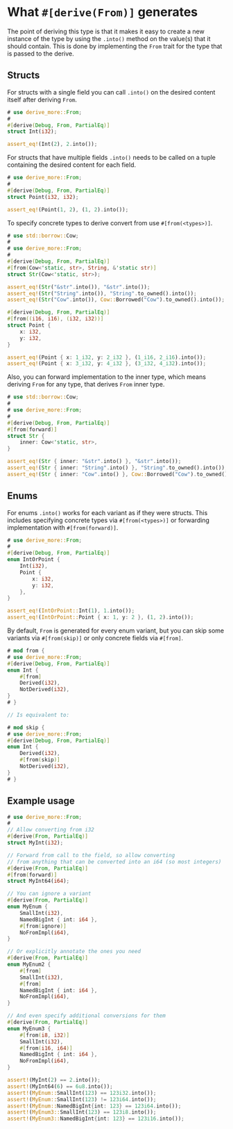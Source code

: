 # What `#[derive(From)]` generates

The point of deriving this type is that it makes it easy to create a new
instance of the type by using the `.into()` method on the value(s) that it
should contain. This is done by implementing the `From` trait for the type
that is passed to the derive.




## Structs

For structs with a single field you can call `.into()` on the desired content
itself after deriving `From`.

```rust
# use derive_more::From;
#
#[derive(Debug, From, PartialEq)]
struct Int(i32);

assert_eq!(Int(2), 2.into());
```

For structs that have multiple fields `.into()` needs to be called on a tuple
containing the desired content for each field.

```rust
# use derive_more::From;
#
#[derive(Debug, From, PartialEq)]
struct Point(i32, i32);

assert_eq!(Point(1, 2), (1, 2).into());
```

To specify concrete types to derive convert from use `#[from(<types>)]`.

```rust
# use std::borrow::Cow;
#
# use derive_more::From;
#
#[derive(Debug, From, PartialEq)]
#[from(Cow<'static, str>, String, &'static str)]
struct Str(Cow<'static, str>);

assert_eq!(Str("&str".into()), "&str".into());
assert_eq!(Str("String".into()), "String".to_owned().into());
assert_eq!(Str("Cow".into()), Cow::Borrowed("Cow").to_owned().into());

#[derive(Debug, From, PartialEq)]
#[from((i16, i16), (i32, i32))]
struct Point {
    x: i32,
    y: i32,
}

assert_eq!(Point { x: 1_i32, y: 2_i32 }, (1_i16, 2_i16).into());
assert_eq!(Point { x: 3_i32, y: 4_i32 }, (3_i32, 4_i32).into());
```

Also, you can forward implementation to the inner type, which means deriving `From` for any type, that derives `From`
inner type.

```rust
# use std::borrow::Cow;
#
# use derive_more::From;
#
#[derive(Debug, From, PartialEq)]
#[from(forward)]
struct Str {
    inner: Cow<'static, str>,
}

assert_eq!(Str { inner: "&str".into() }, "&str".into());
assert_eq!(Str { inner: "String".into() }, "String".to_owned().into());
assert_eq!(Str { inner: "Cow".into() }, Cow::Borrowed("Cow").to_owned().into());
```




## Enums

For enums `.into()` works for each variant as if they were structs. This
includes specifying concrete types via `#[from(<types>)]` or forwarding
implementation with `#[from(forward)]`.

```rust
# use derive_more::From;
#
#[derive(Debug, From, PartialEq)]
enum IntOrPoint {
    Int(i32),
    Point {
        x: i32,
        y: i32,
    },
}

assert_eq!(IntOrPoint::Int(1), 1.into());
assert_eq!(IntOrPoint::Point { x: 1, y: 2 }, (1, 2).into());
```

By default, `From` is generated for every enum variant, but you can skip some
variants via `#[from(skip)]` or only concrete fields via `#[from]`.

```rust
# mod from {
# use derive_more::From;
#[derive(Debug, From, PartialEq)]
enum Int {
    #[from]
    Derived(i32),
    NotDerived(i32),
}
# }

// Is equivalent to:

# mod skip {
# use derive_more::From;
#[derive(Debug, From, PartialEq)]
enum Int {
    Derived(i32),
    #[from(skip)]
    NotDerived(i32),
}
# }
```




## Example usage

```rust
# use derive_more::From;
#
// Allow converting from i32
#[derive(From, PartialEq)]
struct MyInt(i32);

// Forward from call to the field, so allow converting
// from anything that can be converted into an i64 (so most integers)
#[derive(From, PartialEq)]
#[from(forward)]
struct MyInt64(i64);

// You can ignore a variant
#[derive(From, PartialEq)]
enum MyEnum {
    SmallInt(i32),
    NamedBigInt { int: i64 },
    #[from(ignore)]
    NoFromImpl(i64),
}

// Or explicitly annotate the ones you need
#[derive(From, PartialEq)]
enum MyEnum2 {
    #[from]
    SmallInt(i32),
    #[from]
    NamedBigInt { int: i64 },
    NoFromImpl(i64),
}

// And even specify additional conversions for them
#[derive(From, PartialEq)]
enum MyEnum3 {
    #[from(i8, i32)]
    SmallInt(i32),
    #[from(i16, i64)]
    NamedBigInt { int: i64 },
    NoFromImpl(i64),
}

assert!(MyInt(2) == 2.into());
assert!(MyInt64(6) == 6u8.into());
assert!(MyEnum::SmallInt(123) == 123i32.into());
assert!(MyEnum::SmallInt(123) != 123i64.into());
assert!(MyEnum::NamedBigInt{int: 123} == 123i64.into());
assert!(MyEnum3::SmallInt(123) == 123i8.into());
assert!(MyEnum3::NamedBigInt{int: 123} == 123i16.into());
```
